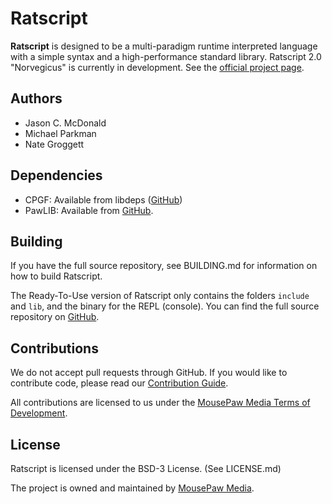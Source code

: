 # Ratscript

**Ratscript** is designed to be a multi-paradigm runtime
interpreted language with a simple syntax and a high-performance
standard library. Ratscript 2.0 "Norvegicus" is currently in
development. See the [official project page][1].

## Authors

 - Jason C. McDonald
 - Michael Parkman
 - Nate Groggett

## Dependencies

- CPGF: Available from libdeps ([GitHub][8])
- PawLIB: Available from [GitHub][7].

## Building

If you have the full source repository, see BUILDING.md for information
on how to build Ratscript.

The Ready-To-Use version of Ratscript only contains the folders `include`
and `lib`, and the binary for the REPL (console). You can find the full
source repository on [GitHub][5].

## Contributions
We do not accept pull requests through GitHub.
If you would like to contribute code, please read our
[Contribution Guide][2].

All contributions are licensed to us under the
[MousePaw Media Terms of Development][3].

## License
Ratscript is licensed under the BSD-3 License. (See LICENSE.md)

The project is owned and maintained by [MousePaw Media][2].

[1]: https://www.mousepawmedia.com/ratscript
[2]: https://www.mousepawmedia.com/
[3]: https://www.mousepawmedia.com/developers/contributing
[4]: https://www.mousepawmedia.com/termsofdevelopment
[5]: https://github.com/mousepawmedia/ratscript
[7]: https://github.com/mousepawmedia/pawlib
[8]: https://github.com/mousepawmedia/libdeps

